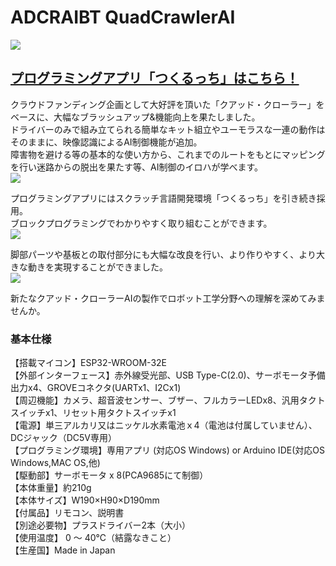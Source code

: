 # ADCRAIBT QuadCrawlerAI
![](https://bit-trade-one.co.jp/wp/wp-content/uploads/2022/02/QCAI-BannerA_Big.jpg)

## [プログラミングアプリ「つくるっち」はこちら！](https://bit-trade-one.github.io/QuadCrawlerAI/docs/app.html)

クラウドファンディング企画として大好評を頂いた「クアッド・クローラー」をベースに、大幅なブラッシュアップ&機能向上を果たしました。  
ドライバーのみで組み立てられる簡単なキット組立やユーモラスな一連の動作はそのままに、映像認識によるAI制御機能が追加。  
障害物を避ける等の基本的な使い方から、これまでのルートをもとにマッピングを行い迷路からの脱出を果たす等、AI制御のイロハが学べます。  
![](https://lh3.googleusercontent.com/vA3IxZpSWRuS_zrfjPL0U1GzRwLLDKo2ymQXJvCADF70nwuOp1-7WhsVM_Qp6Bp6DWMT3wo2fZlaCF-Zb1STCTjH6qOPmkBjQGndwURLmH_ggcAwF-YnkJm6oR8671HoHtV3lCqd)

プログラミングアプリにはスクラッチ言語開発環境「つくるっち」を引き続き採用。  
ブロックプログラミングでわかりやすく取り組むことができます。  
![](https://lh4.googleusercontent.com/cSIzXje2FJ8FRecDLrMyGaXtlIWVMZ-xeniPRcGcB7ic1AIif_vIrx_fE1W5PnxdoVLxJYu2UY_8gPPBLwbcn-2Fguv_61MoKjuFhitVjfV_HWGUs9iRrTv3qMdJhh8CcMH97YNx)

脚部パーツや基板との取付部分にも大幅な改良を行い、より作りやすく、より大きな動きを実現することができました。  
![](https://lh6.googleusercontent.com/pm5AZH0hC7G6REhd7L3_e-TYA8pBGpnXiEQm9cmZoDGGISx29C1TvmWU01WMYM3nkEfQzeOs0g6G1XwQkKrMfKsUHd4ro45Q8QYfhtJcrRtdHmyxsHWvwadBdCdFrLkYt3nyNF8y)

新たなクアッド・クローラーAIの製作でロボット工学分野への理解を深めてみませんか。  


### 基本仕様

【搭載マイコン】ESP32-WROOM-32E  
【外部インターフェース】赤外線受光部、USB Type-C(2.0)、サーボモータ予備出力x4、GROVEコネクタ(UARTx1、I2Cx1)  
【周辺機能】カメラ、超音波センサー、ブザー、フルカラーLEDx8、汎用タクトスイッチx1、リセット用タクトスイッチx1  
【電源】単三アルカリ又はニッケル水素電池ｘ4（電池は付属していません）、DCジャック（DC5V専用）  
【プログラミング環境】専用アプリ (対応OS Windows) or Arduino IDE(対応OS Windows,MAC OS,他)  
【駆動部】サーボモータ x 8(PCA9685にて制御）  
【本体重量】約210g  
【本体サイズ】W190×H90×D190mm  
【付属品】リモコン、説明書  
【別途必要物】プラスドライバー2本（大小）  
【使用温度】 0 ～ 40℃（結露なきこと）  
【生産国】Made in Japan  
